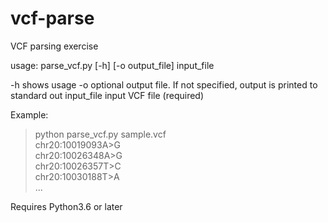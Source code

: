 # vcf-parse
VCF parsing exercise

usage: parse_vcf.py [-h] [-o output_file] input_file

-h          shows usage
-o          optional output file. If not specified, output is printed to standard out
input_file  input VCF file (required)

Example:
>python parse_vcf.py sample.vcf\
chr20:10019093A>G\
chr20:10026348A>G\
chr20:10026357T>C\
chr20:10030188T>A\
...

Requires Python3.6 or later


